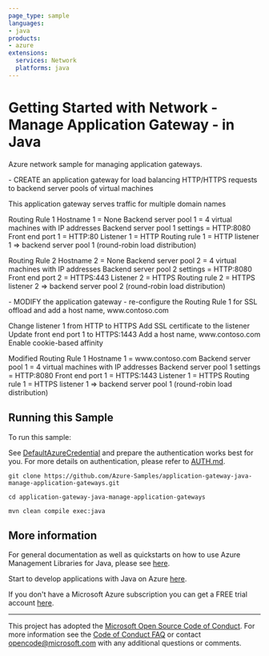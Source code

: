 ```yaml
---
page_type: sample
languages:
- java
products:
- azure
extensions:
  services: Network
  platforms: java
---
```


# Getting Started with Network - Manage Application Gateway - in Java #


  Azure network sample for managing application gateways.
  <p>
  - CREATE an application gateway for load balancing
  HTTP/HTTPS requests to backend server pools of virtual machines
  <p>
  This application gateway serves traffic for multiple
  domain names
  <p>
  Routing Rule 1
  Hostname 1 = None
  Backend server pool 1 = 4 virtual machines with IP addresses
  Backend server pool 1 settings = HTTP:8080
  Front end port 1 = HTTP:80
  Listener 1 = HTTP
  Routing rule 1 = HTTP listener 1 =&gt; backend server pool 1
  (round-robin load distribution)
  <p>
  Routing Rule 2
  Hostname 2 = None
  Backend server pool 2 = 4 virtual machines with IP addresses
  Backend server pool 2 settings = HTTP:8080
  Front end port 2 = HTTPS:443
  Listener 2 = HTTPS
  Routing rule 2 = HTTPS listener 2 =&gt; backend server pool 2
  (round-robin load distribution)
  <p>
  - MODIFY the application gateway - re-configure the Routing Rule 1 for SSL offload and
  add a host name, www.contoso.com
  <p>
  Change listener 1 from HTTP to HTTPS
  Add SSL certificate to the listener
  Update front end port 1 to HTTPS:1443
  Add a host name, www.contoso.com
  Enable cookie-based affinity
  <p>
  Modified Routing Rule 1
  Hostname 1 = www.contoso.com
  Backend server pool 1 = 4 virtual machines with IP addresses
  Backend server pool 1 settings = HTTP:8080
  Front end port 1 = HTTPS:1443
  Listener 1 = HTTPS
  Routing rule 1 = HTTPS listener 1 =&gt; backend server pool 1
  (round-robin load distribution)
 

## Running this Sample ##

To run this sample:

See [DefaultAzureCredential](https://github.com/Azure/azure-sdk-for-java/tree/main/sdk/identity/azure-identity#defaultazurecredential) and prepare the authentication works best for you. For more details on authentication, please refer to [AUTH.md](https://github.com/Azure/azure-sdk-for-java/blob/main/sdk/resourcemanager/docs/AUTH.md).

    git clone https://github.com/Azure-Samples/application-gateway-java-manage-application-gateways.git

    cd application-gateway-java-manage-application-gateways

    mvn clean compile exec:java

## More information ##

For general documentation as well as quickstarts on how to use Azure Management Libraries for Java, please see [here](https://aka.ms/azsdk/java/mgmt).

Start to develop applications with Java on Azure [here](http://azure.com/java).

If you don't have a Microsoft Azure subscription you can get a FREE trial account [here](http://go.microsoft.com/fwlink/?LinkId=330212).

---

This project has adopted the [Microsoft Open Source Code of Conduct](https://opensource.microsoft.com/codeofconduct/). For more information see the [Code of Conduct FAQ](https://opensource.microsoft.com/codeofconduct/faq/) or contact [opencode@microsoft.com](mailto:opencode@microsoft.com) with any additional questions or comments.